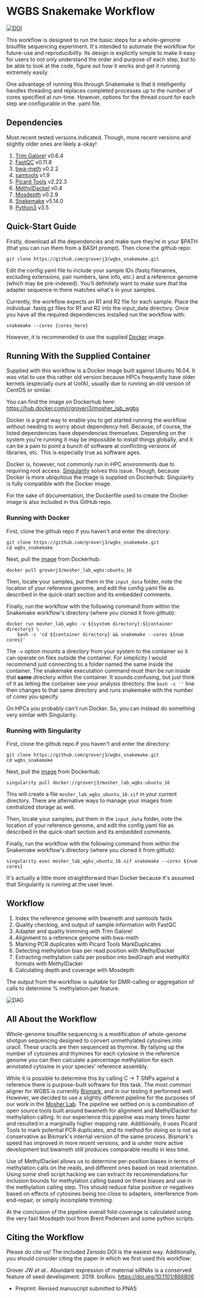 # WGBS Snakemake Workflow
[![DOI](https://zenodo.org/badge/189665065.svg)](https://zenodo.org/badge/latestdoi/189665065)

This workflow is designed to run the basic steps for a whole-genome bisulfite 
sequencing experiment. It's intended to automate the workflow for future-use and
reproducibility. Its design is explicitly simple to make it easy for users to not
only understand the order and purpose of each step, but to be able to look at the
code, figure out how it works and get it running extremely easily.

One advantage of running this through Snakemake is that it intelligently handles
threading and replaces completed processes up to the number of cores specified
at run-time. However, options for the thread count for each step are configurable
in the .yaml file.

## Dependencies
Most recent tested versions indicated. Though, more recent versions and slightly
older ones are likely a-okay!

1. [Trim Galore!](https://www.bioinformatics.babraham.ac.uk/projects/trim_galore/) v0.6.4
2. [FastQC](https://www.bioinformatics.babraham.ac.uk/projects/fastqc/) v0.11.8
3. [bwa-meth](https://github.com/brentp/bwa-meth) v0.2.2
4. [samtools](https://www.htslib.org/) v1.9
5. [Picard Tools](https://broadinstitute.github.io/picard/) v2.22.3
6. [MethylDackel](https://github.com/dpryan79/MethylDackel) v0.4
7. [Mosdepth](https://github.com/brentp/mosdepth) v0.2.9
8. [Snakemake](https://snakemake.readthedocs.io) v5.14.0
9. [Python3](https://www.python.org/) v3.5

## Quick-Start Guide
Firstly, download all the dependencies and make sure they're in your $PATH (that
you can run them from a BASH prompt). Then clone the github repo:

```shell
git clone https://github.com/groverj3/wgbs_snakemake.git
```

Edit the config.yaml file to include your sample IDs (fastq filenames,
excluding extensions, pair numbers, lane info, etc.) and a reference genome
(which may be pre-indexed). You'll definitely want to make sure that the adapter
sequence in there matches what's in your samples.

Currently, the workflow expects an R1 and R2 file for each sample. Place the
individual .fastq.gz files for R1 and R2 into the input_data directory. Once
you have all the required dependencies installed run the workflow with:

```shell
snakemake --cores {cores_here}
```

However, it is recommended to use the supplied [Docker](https://www.docker.com/)
image.

## Running With the Supplied Container
Supplied with this workflow is a Docker image built against Ubuntu 16.04. It was
vital to use this rather old version because HPCs frequently have older kernels
(especially ours at UofA), usually due to running an old version of CentOS or
similar.

You can find the image on Dockerhub here: 
https://hub.docker.com/r/groverj3/mosher_lab_wgbs

Docker is a great way to enable you to get started running the workflow without
needing to worry about dependency hell. Because, of course, the listed
dependencies have dependencies themselves. Depending on the system you're running
it may be impossible to install things globally, and it can be a pain to point
a bunch of software at conflicting versions of libraries, etc. This is especially
true as software ages.

Docker is, however, not commonly run in HPC environments due to requiring root
access. [Singularity](https://sylabs.io/) solves this issue. Though, because
Docker is more ubiquitous the image is supplied on Dockerhub. Singularity is
fully compatible with the Docker image.

For the sake of documentation, the Dockerfile used to create the Docker image is
also included in this GitHub repo.

### Running with Docker
First, clone the github repo if you haven't and enter the directory:

```shell
git clone https://github.com/groverj3/wgbs_snakemake.git
cd wgbs_snakemake
```

Next, pull the [image](https://hub.docker.com/r/groverj3/mosher_lab_wgbs) from
Dockerhub:

```shell
docker pull groverj3/mosher_lab_wgbs:ubuntu_16
```


Then, locate your samples, put them in the `input_data` folder, note the location
of your reference genome, and edit the config.yaml file as described in the
quick-start section and its embedded comments.

Finally, run the workflow with the following command from within the Snakemake
workflow's directory (where you cloned it from github):

```shell
docker run mosher_lab_wgbs -v ${system directory}:${container directory} \
    bash -c 'cd ${container directory} && snakemake --cores ${num cores}'
```

The `-v` option mounts a directory from your system to the container so it can
operate on files outside the container. For simplicity I would recommend just
connecting to a folder named the same inside the container. The snakemake
executation command must then be run inside that **same** directory within the
container. It sounds confusing, but just think of it as letting the container
see your analysis directory. the `bash -c ''` line then changes to that same
directory and runs snakemake with the number of cores you specify.

On HPCs you probably can't run Docker. So, you can instead do something very
similar with Singularity.

### Running with Singularity
First, clone the github repo if you haven't and enter the directory:

```shell
git clone https://github.com/groverj3/wgbs_snakemake.git
cd wgbs_snakemake
```

Next, pull the [image](https://hub.docker.com/r/groverj3/mosher_lab_wgbs) from
Dockerhub:

```shell
singularity pull docker://groverj3/mosher_lab_wgbs:ubuntu_16
```

This will create a file `mosher_lab_wgbs_ubuntu_16.sif` in your current
directory. There are alternative ways to manage your images from centralized
storage as well.

Then, locate your samples, put them in the `input_data` folder, note the location
of your reference genome, and edit the config.yaml file as described in the
quick-start section and its embedded comments.

Finally, run the workflow with the following command from within the Snakemake
workflow's directory (where you cloned it from github):

```shell
singularity exec mosher_lab_wgbs_ubuntu_16.sif snakemake --cores ${num cores}
```

It's actually a little more straightforward than Docker because it's assumed that
Singularity is running at the user level.

## Workflow
1. Index the reference genome with bwameth and samtools faidx
2. Quality checking, and output of sample information with FastQC
3. Adapter and quality trimming with Trim Galore!
4. Alignment to a reference genome with bwa-meth
5. Marking PCR duplicates with Picard Tools MarkDuplicates
6. Detecting methylation bias per read position with MethylDackel
7. Extracting methylation calls per position into bedGraph and methylKit formats with MethylDackel
8. Calculating depth and coverage with Mosdepth

The output from the workflow is suitable for DMR-calling or aggregation of calls
to determine % methylation per feature.

![DAG](dag.png)

## All About the Workflow

Whole-genome bisulfite sequencing is a modification of whole-genome shotgun
sequencing designed to convert unmethylated cytosines into uracil. These uracils
are then sequenced as thymine. By tallying up the number of cytosines and
thymines for each cytosine in the reference genome you can then calculate a
percentage methylation for each annotated cytosine in your species' reference
assembly.

While it is possible to determine this by calling C -> T SNPs against a reference
there is purpose-built software for this task. The most common aligner for WGBS
is currently [Bismark](https://www.bioinformatics.babraham.ac.uk/projects/bismark/),
and in our testing it performed well. However, we decided to use a slightly
different pipeline for the purposes of our work in the
[Mosher Lab](https://cals.arizona.edu/research/mosherlab/Mosher_Lab/Home.html).
The pipeline we settled on is a combination of open source tools built around
bwameth for alignment and MethylDackel for methylation calling. In our experience
this pipeline was many times faster and resulted in a marginally higher mapping
rate. Additionally, it uses Picard Tools to mark potential PCR duplicates, and
its method for doing so is not as conservative as Bismark's internal version of
the same process. Bismark's speed has improved in more recent versions, and is
under more active development but bwameth still produces comparable results in
less time.

Use of MethylDackel allows us to determine per-position biases in terms of
methylation calls on the reads, and different ones based on read orientation.
Using some shell script hacking we can extract its recommendations for inclusion
bounds for methylation calling based on these biases and use in the methylation
calling step. This should reduce false positive or negatives based on effects of
cytosines being too close to adapters, interference from end-repair, or simply
incomplete trimming.

At the conclusion of the pipeline overall fold-coverage is calculated using the
very fast Mosdepth tool from Brent Pedersen and some python scripts.

## Citing the Workflow
Please do cite us! The included Zenodo DOI is the easiest way. Additionally, you
should consider citing the paper in which we first used this workflow:

Grover JW *et al.*. Abundant expression of maternal siRNAs is a conserved feature of seed development. 2019.
bioRxiv. https://doi.org/10.1101/866806
* Preprint: Revised manuscript submitted to PNAS
